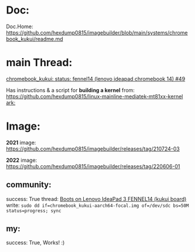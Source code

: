 # Doc:
Doc.Home: https://github.com/hexdump0815/imagebuilder/blob/main/systems/chromebook_kukui/readme.md

# main Thread:
[chromebook_kukui: status: fennel14 (lenovo ideapad chromebook 14) #49](https://github.com/hexdump0815/imagebuilder/issues/49)  

Has instructions & a script for **building a kernel** from: https://github.com/hexdump0815/linux-mainline-mediatek-mt81xx-kernel
[ark:](https://web.archive.org/web/20230515162240/https://github.com/hexdump0815/imagebuilder/issues/49)

# Image:
**2021** image: https://github.com/hexdump0815/imagebuilder/releases/tag/210724-03

**2022** image: https://github.com/hexdump0815/imagebuilder/releases/tag/220606-01

## community:
success: True
thread: [Boots on Lenovo IdeaPad 3 FENNEL14 (kukui board)](https://github.com/Maccraft123/Cadmium/issues/122#issuecomment-1086902127)
write: `sudo dd if=chromebook_kukui-aarch64-focal.img of=/dev/sdc bs=50M status=progress; sync`

## my:
success: True, Works! :)
